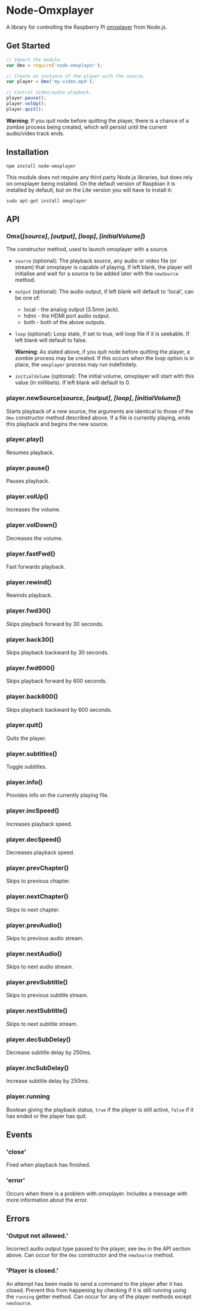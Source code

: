 # Node-Omxplayer

A library for controlling the Raspberry Pi [omxplayer](https://github.com/popcornmix/omxplayer) from Node.js.

## Get Started

```js
// Import the module.
var Omx = require('node-omxplayer');

// Create an instance of the player with the source.
var player = Omx('my-video.mp4');

// Control video/audio playback.
player.pause();
player.volUp();
player.quit();
```

**Warning**: If you quit node before quitting the player, there is a chance of a zombie process being created, which will persist until the current audio/video track ends.

## Installation

```
npm install node-omxplayer
```

This module does not require any third party Node.js libraries, but does rely on omxplayer being installed. On the default version of Raspbian it is installed by default, but on the Lite version you will have to install it:

```
sudo apt-get install omxplayer
```

## API

### Omx(*[source]*, *[output]*, *[loop]*, *[initialVolume]*)

The constructor method, used to launch omxplayer with a source.

- `source` (optional): The playback source, any audio or video file (or stream) that omxplayer is capable of playing. If left blank, the player will initialise and wait for a source to be added later with the `newSource` method.

- `output` (optional): The audio output, if left blank will default to 'local', can be one of:
    + local - the analog output (3.5mm jack).
    + hdmi - the HDMI port audio output.
    + both - both of the above outputs.
    
- `loop` (optional): Loop state, if set to true, will loop file if it is seekable. If left blank will default to false.

    **Warning**: As stated above, if you quit node before quitting the player, a zombie process may be created. If this occurs when the loop option is in place, the `omxplayer` process may run indefinitely.

- `initialVolume` (optional): The initial volume, omxplayer will start with this value (in millibels). If left blank will default to 0.

### player.newSource(*source*, *[output]*, *[loop]*, *[initialVolume]*)

Starts playback of a new source, the arguments are identical to those of the `Omx` constructor method described above. If a file is currently playing, ends this playback and begins the new source.

### player.play()

Resumes playback.

### player.pause()

Pauses playback.

### player.volUp()

Increases the volume.

### player.volDown()

Decreases the volume.

### player.fastFwd()

Fast forwards playback.

### player.rewind()

Rewinds playback.

### player.fwd30()

Skips playback forward by 30 seconds.

### player.back30()

Skips playback backward by 30 seconds.

### player.fwd600()

Skips playback forward by 600 seconds.

### player.back600()

Skips playback backward by 600 seconds.

### player.quit()

Quits the player.

### player.subtitles()

Toggle subtitles.

### player.info()

Provides info on the currently playing file.

### player.incSpeed()

Increases playback speed.

### player.decSpeed()

Decreases playback speed.

### player.prevChapter()

Skips to previous chapter.

### player.nextChapter()

Skips to next chapter.

### player.prevAudio()

Skips to previous audio stream.

### player.nextAudio()

Skips to next audio stream.

### player.prevSubtitle()

Skips to previous subtitle stream.

### player.nextSubtitle()

Skips to next subtitle stream.

### player.decSubDelay()

Decrease subtitle delay by 250ms.

### player.incSubDelay()

Increase subtitle delay by 250ms.

### player.running

Boolean giving the playback status, `true` if the player is still active, `false` if it has ended or the player has quit.

## Events

### 'close'

Fired when playback has finished.

### 'error'

Occurs when there is a problem with omxplayer. Includes a message with more information about the error.

## Errors

### 'Output <foo> not allowed.'

Incorrect audio output type passed to the player, see `Omx` in the API section above. Can occur for the `Omx` constructor and the `newSource` method.

### 'Player is closed.'

An attempt has been made to send a command to the player after it has closed. Prevent this from happening by checking if it is still running using the `running` getter method. Can occur for any of the player methods except `newSource`.
